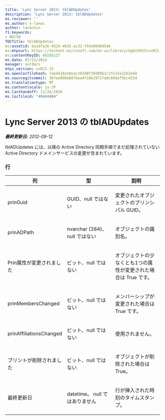 ```yaml
---
title: 'Lync Server 2013: tblADUpdates'
description: 'Lync Server 2013: tblADUpdates'
ms.reviewer: ''
ms.author: v-lanac
author: lanachin
f1.keywords:
- NOCSH
TOCTitle: tblADUpdates
ms:assetid: ba19fa16-4d2d-4635-ac32-f93e09469546
ms:mtpsurl: https://technet.microsoft.com/en-us/library/Gg615033(v=OCS.15)
ms:contentKeyID: 48185227
ms.date: 07/23/2014
manager: serdars
mtps_version: v=OCS.15
ms.openlocfilehash: 7ab4418a10eac283d0f39d09b1c1fe15a32b2e68
ms.sourcegitcommit: 36fee89bb887bea4f18b19f17a8c69daf5bc423d
ms.translationtype: MT
ms.contentlocale: ja-JP
ms.lasthandoff: 11/26/2020
ms.locfileid: "49444484"
---
```

# <a name="tbladupdates-in-lync-server-2013"></a>Lync Server 2013 の tblADUpdates

<div data-xmlns="http://www.w3.org/1999/xhtml">

<div class="topic" data-xmlns="http://www.w3.org/1999/xhtml" data-msxsl="urn:schemas-microsoft-com:xslt" data-cs="https://msdn.microsoft.com/">

<div data-asp="https://msdn2.microsoft.com/asp">



</div>

<div id="mainSection">

<div id="mainBody">

<span> </span>

_**最終更新日:** 2012-09-12_

tblADUpdates には、以降の Active Directory 同期手順でまだ処理されていない Active Directory ドメインサービスの変更が含まれています。

### <a name="columns"></a>行

<table>
<colgroup>
<col style="width: 33%" />
<col style="width: 33%" />
<col style="width: 33%" />
</colgroup>
<thead>
<tr class="header">
<th>列</th>
<th>型</th>
<th>説明</th>
</tr>
</thead>
<tbody>
<tr class="odd">
<td><p>prinGuid</p></td>
<td><p>GUID、null ではない</p></td>
<td><p>変更されたオブジェクトのプリンシパル GUID。</p></td>
</tr>
<tr class="even">
<td><p>prinADPath</p></td>
<td><p>nvarchar (384)、null ではない</p></td>
<td><p>オブジェクトの識別名。</p></td>
</tr>
<tr class="odd">
<td><p>Prin属性が変更されました</p></td>
<td><p>ビット、null ではない</p></td>
<td><p>オブジェクトの少なくとも1つの属性が変更された場合は True です。</p></td>
</tr>
<tr class="even">
<td><p>prinMembersChanged</p></td>
<td><p>ビット、null ではない</p></td>
<td><p>メンバーシップが変更された場合は True です。</p></td>
</tr>
<tr class="odd">
<td><p>prinAffiliationsChanged</p></td>
<td><p>ビット、null ではない</p></td>
<td><p>使用されません。</p></td>
</tr>
<tr class="even">
<td><p>プリントが削除されました</p></td>
<td><p>ビット、null ではない</p></td>
<td><p>オブジェクトが削除された場合は True。</p></td>
</tr>
<tr class="odd">
<td><p>最終更新日</p></td>
<td><p>datetime。 null ではありません</p></td>
<td><p>行が挿入された時刻のタイムスタンプ。</p></td>
</tr>
</tbody>
</table>


</div>

<span> </span>

</div>

</div>

</div>

